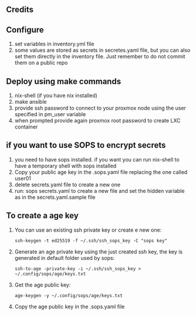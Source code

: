 ## Credits

## Configure
1. set variables in inventory.yml file
2. some values are stored as secrets in secretes.yaml file, but you can also set them directly in the inventory file. Just remember to do not commit them on a public repo

## Deploy using make commands

1. nix-shell (if you have nix installed)
2. make ansible
3. provide ssh password to connect to your proxmox node using the user specified in pm_user variable
4. when prompted provide again proxmox root password to create LXC container 


## if you want to use SOPS to encrypt secrets
1. you need to have sops installed. if you want you can run nix-shell to have a temporary shell with sops installed
2. Copy your public age key in the .sops.yaml file replacing the one called user01
3. delete secrets.yaml file to create a new one
3. run: sops secrets.yaml to create a new file and set the hidden variable as in the secrets.yaml.sample file

## To create a age key
1. You can use an existing ssh private key or create e new one:

    ``` ssh-keygen -t ed25519 -f ~/.ssh/ssh_sops_key -C "sops key" ```
    
2. Generate an age private key using the just created ssh key, the key is generated in default folder used by sops:

    ``` ssh-to-age -private-key -i ~/.ssh/ssh_sops_key > ~/.config/sops/age/keys.txt ```

3. Get the age public key:

    ``` age-keygen -y ~/.config/sops/age/keys.txt ```

4. Copy the age public key in the .sops.yaml file